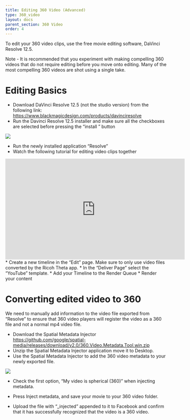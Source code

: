 ```yaml
---
title: Editing 360 Video (Advanced)
type: 360_video
layout: docs
parent_section: 360 Video
order: 4
---
```


To edit your 360 video clips, use the free movie editing software, DaVinci Resolve 12.5. 

Note - It is recommended that you experiment with making compelling 360 videos that do not require editing before you move onto editing. Many of the most compelling 360 videos are shot using a single take. 

# Editing Basics

* Download DaVinci Resolve 12.5 (not the studio version) from the following link: https://www.blackmagicdesign.com/products/davinciresolve
* Run the Davinci Resolve 12.5 installer and  make sure all the checkboxes are selected before pressing the “install ” button

<img src="/images/docs/360_video/image04.png">

* Run the newly installed application “Resolve”
* Watch the following tutorial for editing video clips together 
<iframe width="560" height="315" src="https://www.youtube.com/embed/PgTRPXsgv-I" frameborder="0" allowfullscreen></iframe>
* Create a new timeline in the “Edit” page. Make sure to only use video files converted by the Ricoh Theta app.
* In the “Deliver Page” select the “YouTube” template.
* Add your Timeline to the Render Queue
* Render your content


# Converting edited video to 360 
We need to manually add information to the video file exported from “Resolve” to ensure that 360 video players will register the video as a 360 file and not a normal mp4 video file. 

* Download the Spatial Metadata Injector https://github.com/google/spatial-media/releases/download/v2.0/360.Video.Metadata.Tool.win.zip
* Unzip the Spatial Metadata Injector application move it to Desktop.
* Use the Spatial Metadata Injector to add the 360 video metadata to your newly exported file.

<img src="/images/docs/360_video/image09.png">

* Check the first option, “My video is spherical (360)” when injecting metadata. 

* Press Inject metadata, and save your movie to  your 360 video folder.
* Upload the file with “_injected” appended to it to Facebook and confirm that it has successfully recognized that the video is a 360 video.
